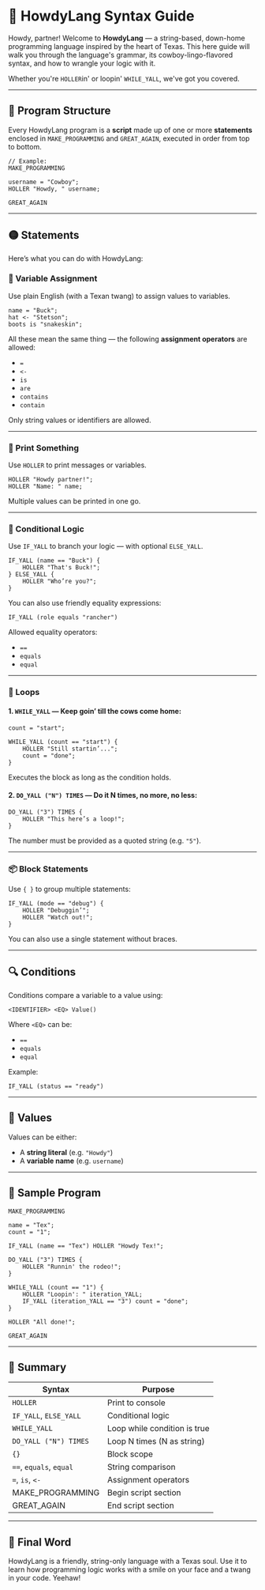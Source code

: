 # 🤠 HowdyLang Syntax Guide

Howdy, partner! Welcome to **HowdyLang** — a string-based, down-home programming language inspired by the heart of Texas. This here guide will walk you through the language's grammar, its cowboy-lingo-flavored syntax, and how to wrangle your logic with it.

Whether you're `HOLLER`in' or loopin' `WHILE_YALL`, we've got you covered.

---

## 📜 Program Structure

Every HowdyLang program is a **script** made up of one or more **statements** enclosed in `MAKE_PROGRAMMING` and `GREAT_AGAIN`, executed in order from top to bottom.

```howdy
// Example:
MAKE_PROGRAMMING

username = "Cowboy";
HOLLER "Howdy, " username;

GREAT_AGAIN
```

---

## 🟡 Statements

Here’s what you can do with HowdyLang:

### 📝 Variable Assignment

Use plain English (with a Texan twang) to assign values to variables.

```howdy
name = "Buck";
hat <- "Stetson";
boots is "snakeskin";
```

All these mean the same thing — the following **assignment operators** are allowed:

- `=`
- `<-`
- `is`
- `are`
- `contains`
- `contain`

Only string values or identifiers are allowed.

---

### 📣 Print Something

Use `HOLLER` to print messages or variables.

```howdy
HOLLER "Howdy partner!";
HOLLER "Name: " name;
```

Multiple values can be printed in one go.

---

### 🔀 Conditional Logic

Use `IF_YALL` to branch your logic — with optional `ELSE_YALL`.

```howdy
IF_YALL (name == "Buck") {
    HOLLER "That's Buck!";
} ELSE_YALL {
    HOLLER "Who’re you?";
}
```

You can also use friendly equality expressions:

```howdy
IF_YALL (role equals "rancher")
```

Allowed equality operators:

- `==`
- `equals`
- `equal`

---

### 🔁 Loops

#### 1. `WHILE_YALL` — Keep goin’ till the cows come home:

```howdy
count = "start";

WHILE_YALL (count == "start") {
    HOLLER "Still startin’...";
    count = "done";
}
```

Executes the block as long as the condition holds.

#### 2. `DO_YALL ("N") TIMES` — Do it N times, no more, no less:

```howdy
DO_YALL ("3") TIMES {
    HOLLER "This here’s a loop!";
}
```

The number must be provided as a quoted string (e.g. `"5"`).

---

### 📦 Block Statements

Use `{ }` to group multiple statements:

```howdy
IF_YALL (mode == "debug") {
    HOLLER "Debuggin’";
    HOLLER "Watch out!";
}
```

You can also use a single statement without braces.

---

## 🔍 Conditions

Conditions compare a variable to a value using:

```howdy
<IDENTIFIER> <EQ> Value()
```

Where `<EQ>` can be:

- `==`
- `equals`
- `equal`

Example:

```howdy
IF_YALL (status == "ready")
```

---

## 💬 Values

Values can be either:

- A **string literal** (e.g. `"Howdy"`)
- A **variable name** (e.g. `username`)

---

## 🧪 Sample Program

```howdy
MAKE_PROGRAMMING

name = "Tex";
count = "1";

IF_YALL (name == "Tex") HOLLER "Howdy Tex!";

DO_YALL ("3") TIMES {
    HOLLER "Runnin' the rodeo!";
}

WHILE_YALL (count == "1") {
    HOLLER "Loopin': " iteration_YALL;
    IF_YALL (iteration_YALL == "3") count = "done";
}

HOLLER "All done!";

GREAT_AGAIN
```

---

## 🪪 Summary

| Syntax                 | Purpose                          |
|------------------------|----------------------------------|
| `HOLLER`               | Print to console                 |
| `IF_YALL`, `ELSE_YALL` | Conditional logic                |
| `WHILE_YALL`           | Loop while condition is true     |
| `DO_YALL ("N") TIMES`  | Loop N times (N as string)       |
| `{}`                   | Block scope                      |
| `==`, `equals`, `equal`| String comparison                |
| `=`, `is`, `<-`        | Assignment operators             |
| MAKE_PROGRAMMING       | Begin script section             |
| GREAT_AGAIN            | End script section               |

---

## 🤠 Final Word

HowdyLang is a friendly, string-only language with a Texas soul. Use it to learn how programming logic works with a smile on your face and a twang in your code. Yeehaw!
